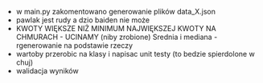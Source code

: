 - w main.py zakomentowano generowanie plików data_X.json
- pawlak jest rudy a dzio baiden nie może
- KWOTY WIĘKSZE NIŻ MINIMUM NAJWIĘKSZEJ KWOTY NA CHMURACH - UCINAMY (niby zrobione)
Srednia i mediana - rgenerowanie na podstawie rzeczy
- wartoby przerobic na klasy i napisac unit testy
(to bedzie spierdolone w chuj)
- walidacja wyników